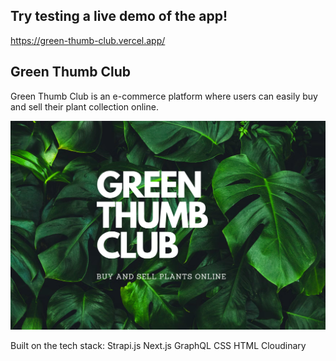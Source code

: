 ## Try testing a live demo of the app!
https://green-thumb-club.vercel.app/

## Green Thumb Club
Green Thumb Club is an e-commerce platform where users can easily buy and sell their plant collection online.

<img src='./frontend/assests/GTC.png'>

Built on the tech stack:
Strapi.js
Next.js
GraphQL
CSS
HTML
Cloudinary